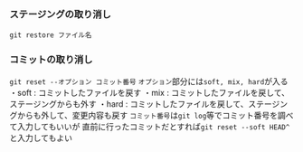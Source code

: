 ### ステージングの取り消し
`git restore ファイル名`

### コミットの取り消し
`git reset --オプション コミット番号`
`オプション`部分には`soft, mix, hard`が入る
・soft : コミットしたファイルを戻す
・mix  : コミットしたファイルを戻して、ステージングからも外す
・hard : コミットしたファイルを戻して、ステージングからも外して、変更内容も戻す
`コミット番号`は`git log`等でコミット番号を調べて入力してもいいが
直前に行ったコミットだとすれば`git reset --soft HEAD^`と入力してもよい
